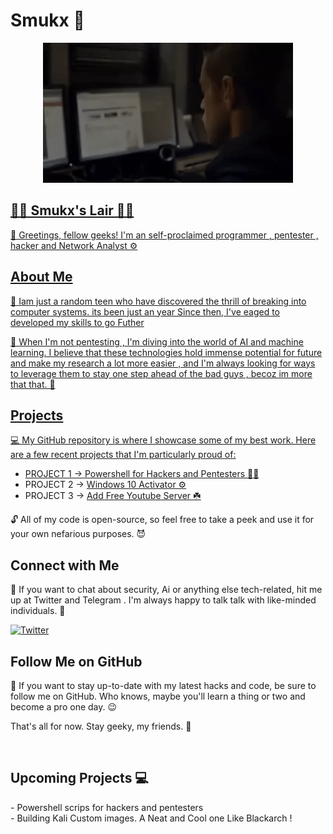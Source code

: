 <p align="center">
<h1>Smukx 🐲 </h1>
</p>

<p align="center">
  <a href ="https://smukx.github.io"><img src="https://raw.githubusercontent.com/Whitecat18/Whitecat18/main/files/Banner.gif"</a>
    </p>
                                                                                                                           
                                                                                                                              

## 👨‍💻 Smukx's Lair 👨‍💻
👋 Greetings, fellow geeks! I'm an self-proclaimed programmer , pentester , hacker and Network Analyst ⚙️ 

  ## About Me

👾 Iam just a random teen who have discovered the thrill of breaking into computer systems. its been just an year Since then, I've eaged to developed my skills to go Futher 

🤖 When I'm not pentesting , I'm diving into the world of AI and machine learning. I believe that these technologies hold immense potential for future and make my research a lot more easier , and I'm always looking for ways to leverage them to stay one step ahead of the bad guys , becoz im more that that. 🤖

## Projects

💻 My GitHub repository is where I showcase some of my best work. Here are a few recent projects that I'm particularly proud of:

- PROJECT 1 -> <a href="https://github.com/Whitecat18/Ps-script-for-Hackers-and-Pentesters" > Powershell for Hackers and Pentesters 👨‍💻<a/>
- PROJECT 2 -> <a href="https://github.com/Whitecat18/windows-10-Activator" > Windows 10 Activator ⚙️ <a/>
- PROJECT 3 -> <a href="https://github.com/Whitecat18/Add-Free-Youtube-Server" > Add Free Youtube Server ☘️ </a>

🔓 All of my code is open-source, so feel free to take a peek and use it for your own nefarious purposes. 😈

## Connect with Me

📱 If you want to chat about security, Ai or anything else tech-related, hit me up at Twitter and Telegram . I'm always happy to talk talk with like-minded individuals. 💬
  
[![Twitter](https://img.shields.io/badge/Twitter-%231DA1F2.svg?logo=Twitter&logoColor=white)](https://twitter.com/Smukx07)
  
## Follow Me on GitHub

👀 If you want to stay up-to-date with my latest hacks and code, be sure to follow me on GitHub. Who knows, maybe you'll learn a thing or two and become a pro one day. 😉 

That's all for now. Stay geeky, my friends. 🤘
  
  
  
  
  <br>
 <h2>Upcoming Projects 💻 </h2>
 - Powershell scrips for hackers and pentesters <br>
 - Building Kali Custom images. A Neat and Cool one Like Blackarch !  


 


